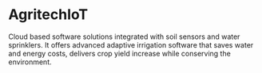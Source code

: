 # AgritechIoT
Cloud based software solutions integrated with soil sensors and water sprinklers. It offers advanced adaptive irrigation software that saves water and energy costs, delivers crop yield increase while conserving the environment.
